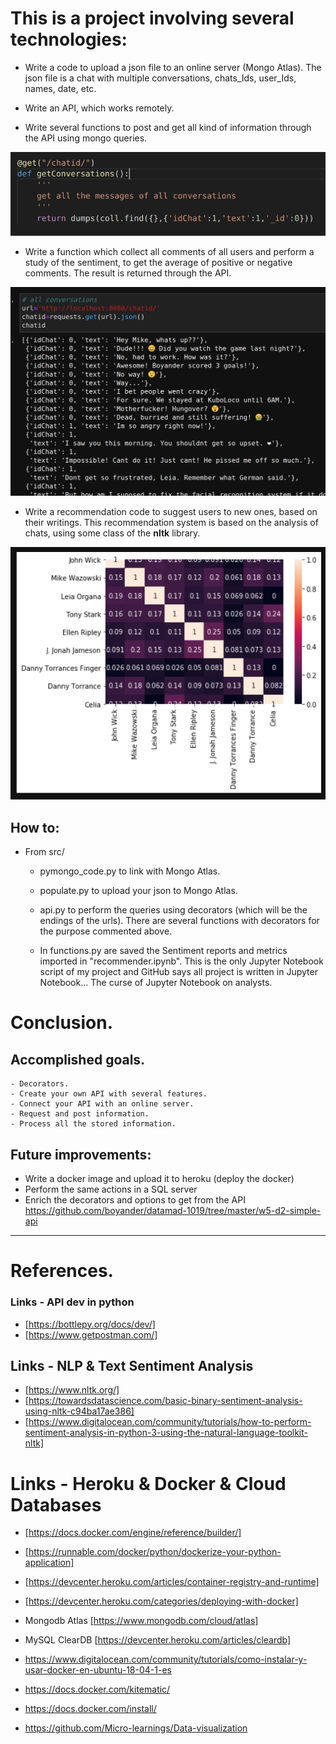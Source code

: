
# This is a project involving several technologies:


- Write a code to upload a json file to an online server (Mongo Atlas). The json file is a chat with multiple conversations, chats_Ids, user_Ids, names, date, etc.

- Write an API, which works remotely.

- Write several functions to post and get all kind of information through the API using mongo queries.

![alt](https://raw.githubusercontent.com/albertovpd/server-api-sentiment_a-docker/master/output/messages2.png "decorators")

- Write a function which collect all comments of all users and perform a study of the sentiment, to get the average of positive or negative comments. The result is returned through the API.

![alt](https://raw.githubusercontent.com/albertovpd/server-api-sentiment_a-docker/master/output/messages1.png "stuff")

- Write a recommendation code to suggest users to new ones, based on their writings. This recommendation system is based on the analysis of chats, using some class of the <b>nltk</b>  library.

![alt](https://raw.githubusercontent.com/albertovpd/server-api-sentiment_a-docker/master/output/recommending.png "reco")

## How to:

- From src/
  - pymongo_code.py to link with Mongo Atlas.

  - populate.py to upload your json to Mongo Atlas.

  - api.py to perform the queries using decorators (which will be the endings of the urls). There are several functions with decorators for the purpose commented above.

  - In functions.py are saved the Sentiment reports and metrics imported in "recommender.ipynb". This is the only Jupyter Notebook script of my project and GitHub says all project is written in Jupyter Notebook... The curse of Jupyter Notebook on analysts.

# Conclusion.

## Accomplished goals.

    - Decorators.
    - Create your own API with several features.
    - Connect your API with an online server.
    - Request and post information. 
    - Process all the stored information.


## Future improvements:

- Write a docker image and upload it to heroku (deploy the docker)
- Perform the same actions in a SQL server
- Enrich the decorators and options to get from the API
​https://github.com/boyander/datamad-1019/tree/master/w5-d2-simple-api

----------------------

# References.

### Links - API dev in python
- [https://bottlepy.org/docs/dev/]
- [https://www.getpostman.com/]
​
## Links - NLP & Text Sentiment Analysis
- [https://www.nltk.org/]
- [https://towardsdatascience.com/basic-binary-sentiment-analysis-using-nltk-c94ba17ae386]
- [https://www.digitalocean.com/community/tutorials/how-to-perform-sentiment-analysis-in-python-3-using-the-natural-language-toolkit-nltk]
​
# Links - Heroku & Docker & Cloud Databases
- [https://docs.docker.com/engine/reference/builder/]
- [https://runnable.com/docker/python/dockerize-your-python-application]
- [https://devcenter.heroku.com/articles/container-registry-and-runtime]
- [https://devcenter.heroku.com/categories/deploying-with-docker]
- Mongodb Atlas [https://www.mongodb.com/cloud/atlas]
- MySQL ClearDB [https://devcenter.heroku.com/articles/cleardb]

- https://www.digitalocean.com/community/tutorials/como-instalar-y-usar-docker-en-ubuntu-18-04-1-es

- https://docs.docker.com/kitematic/

- https://docs.docker.com/install/

- https://github.com/Micro-learnings/Data-visualization

